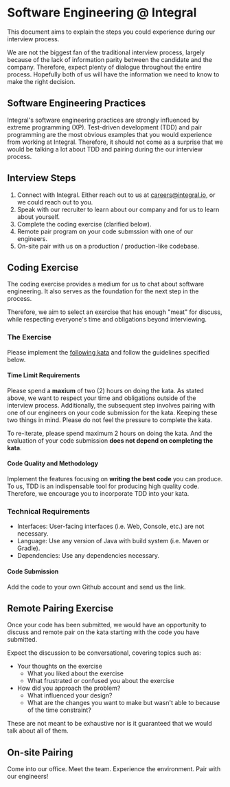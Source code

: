 # Software Engineering @ Integral

This document aims to explain the steps you could experience during our interview process.

We are not the biggest fan of the traditional interview process, largely because of the lack
of information parity between the candidate and the company.  Therefore, expect plenty of dialogue
throughout the entire process. Hopefully both of us will have the information we need to
know to make the right decision.

## Software Engineering Practices

Integral's software engineering practices are strongly influenced by extreme programming (XP).
Test-driven development (TDD) and pair programming are the most obvious examples that you would experience
from working at Integral.  Therefore, it should not come as a surprise that we would be
talking a lot about TDD and pairing during the our interview process.

## Interview Steps

1. Connect with Integral. Either reach out to us at careers@integral.io, or we could reach out to you.
1. Speak with our recruiter to learn about our company and for us to learn about yourself.
1. Complete the coding exercise (clarified below).
1. Remote pair program on your code submssion with one of our engineers.
1. On-site pair with us on a production / production-like codebase.

## Coding Exercise

The coding exercise provides a medium for us to chat about software engineering. It also serves as
the foundation for the next step in the process.

Therefore, we aim to select an exercise that has enough "meat" for discuss, while respecting
everyone's time and obligations beyond interviewing.

### The Exercise

Please implement the [following kata][interview kata] and follow the guidelines specified below.

#### Time Limit Requirements

Please spend a **maxium** of two (2) hours on doing the kata.  As stated above, we want to respect your
time and obligations outside of the interview process.  Additionally, the subsequent step involves pairing
with one of our engineers on your code submission for the kata.  Keeping these two things in mind.  Please
do not feel the pressure to complete the kata.

To re-iterate, please spend maximum 2 hours on doing the kata.  And the evaluation of your code submission
**does not depend on completing the kata**.

#### Code Quality and Methodology

Implement the features focusing on **writing the best code** you can produce.  To us, TDD is an indispensable
tool for producing high quality code.  Therefore, we encourage you to incorporate TDD into your kata.

### Technical Requirements

- Interfaces: User-facing interfaces (i.e. Web, Console, etc.) are not necessary.
- Language: Use any version of Java with build system (i.e. Maven or Gradle).
- Dependencies: Use any dependencies necessary.

#### Code Submission

Add the code to your own Github account and send us the link.

## Remote Pairing Exercise

Once your code has been submitted, we would have an opportunity to discuss and remote pair
on the kata starting with the code you have submitted.

Expect the discussion to be conversational, covering topics such as:
- Your thoughts on the exercise
  - What you liked about the exercise
  - What frustrated or confused you about the exercise
- How did you approach the problem?
  - What influenced your design?
  - What are the changes you want to make but wasn't able to because of the time constraint?

These are not meant to be exhaustive nor is it guaranteed that we would talk about all of them.

## On-site Pairing

Come into our office. Meet the team. Experience the environment. Pair with our engineers!

[interview kata]: https://github.com/integral-io/katas/tree/master/social-networking
